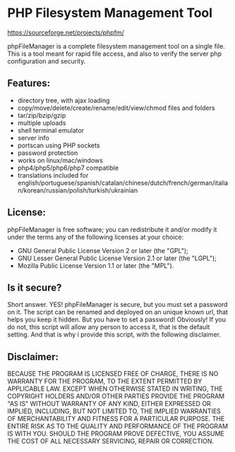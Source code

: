 # PHP Filesystem Management Tool
https://sourceforge.net/projects/phpfm/

phpFileManager is a complete filesystem management tool on a single file.
This is a tool meant for rapid file access, and also to verify the server php configuration and security.

## Features:
- directory tree, with ajax loading
- copy/move/delete/create/rename/edit/view/chmod files and folders
- tar/zip/bzip/gzip
- multiple uploads
- shell terminal emulator
- server info
- portscan using PHP sockets
- password protection
- works on linux/mac/windows
- php4/php5/php6/php7 compatible
- translations included for english/portuguese/spanish/catalan/chinese/dutch/french/german/italian/korean/russian/polish/turkish/ukrainian

## License:
phpFileManager is free software; you can redistribute it and/or modify it
under the terms any of the following licenses at your choice:
- GNU General Public License Version 2 or later (the "GPL");
- GNU Lesser General Public License Version 2.1 or later (the "LGPL");
- Mozilla Public License Version 1.1 or later (the "MPL"). 

## Is it secure?
Short answer. YES! phpFileManager is secure, but you must set a password on it.
The script can be renamed and deployed on an unique known url, that helps you keep it hidden.
But you have to set a password! Obviously!
If you do not, this script will allow any person to access it, that is the default setting.
And that is why i provide this script, with the following disclaimer. 

## Disclaimer:
BECAUSE THE PROGRAM IS LICENSED FREE OF CHARGE, THERE IS NO WARRANTY FOR THE PROGRAM, TO THE EXTENT PERMITTED BY APPLICABLE LAW. 
EXCEPT WHEN OTHERWISE STATED IN WRITING, THE COPYRIGHT HOLDERS AND/OR OTHER PARTIES PROVIDE THE PROGRAM "AS IS" WITHOUT WARRANTY OF ANY KIND, EITHER EXPRESSED OR IMPLIED, INCLUDING, BUT NOT LIMITED TO, THE IMPLIED WARRANTIES OF MERCHANTABILITY AND FITNESS FOR A PARTICULAR PURPOSE. THE ENTIRE RISK AS TO THE QUALITY AND PERFORMANCE OF THE PROGRAM IS WITH YOU. SHOULD THE PROGRAM PROVE DEFECTIVE, YOU ASSUME THE COST OF ALL NECESSARY SERVICING, REPAIR OR CORRECTION.
